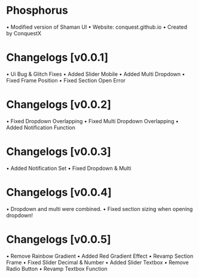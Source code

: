 # Phosphorus
• Modified version of Shaman UI
• Website: conquest.github.io
• Created by ConquestX

# Changelogs [v0.0.1]
• Ui Bug & Glitch Fixes
• Added Slider Mobile
• Added Multi Dropdown
• Fixed Frame Position
• Fixed Section Open Error

# Changelogs [v0.0.2]
• Fixed Dropdown Overlapping
• Fixed Multi Dropdown Overlapping
• Added Notification Function

# Changelogs [v0.0.3]
• Added Notification Set
• Fixed Dropdown & Multi

# Changelogs [v0.0.4]
• Dropdown and multi were combined.
• Fixed section sizing when opening dropdown!

# Changelogs [v0.0.5]
• Remove Rainbow Gradient
• Added Red Gradient Effect
• Revamp Section Frame
• Fixed Slider Decimal & Number
• Added Slider Textbox
• Remove Radio Button 
• Revamp Textbox Function
